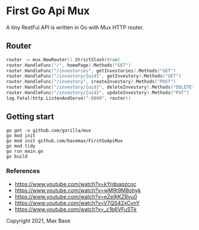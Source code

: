 # First Go Api Mux

A tiny RestFul API is written in Go with Mux HTTP router.

## Router

```go
router := mux.NewRouter().StrictSlash(true)
router.HandleFunc("/", homePage).Methods("GET")
router.HandleFunc("/investories", getInvestories).Methods("GET")
router.HandleFunc("/investory/{uid}", getInvestory).Methods("GET")
router.HandleFunc("/investory", createInvestory).Methods("POST")
router.HandleFunc("/investory/{uid}", deleteInvestory).Methods("DELETE")
router.HandleFunc("/investory/{uid}", updateInvestory).Methods("PUT")
log.Fatal(http.ListenAndServe(":8000", router))
```

## Getting start

```
go get -u github.com/gorilla/mux
go mod init
go mod init github.com/basemax/FirstGoApiMux
go mod tidy
go run main.go
go build
```

### References

- https://www.youtube.com/watch?v=kYrdpapzcoc
- https://www.youtube.com/watch?v=wM9t9M8ohyk
- https://www.youtube.com/watch?v=eZe9jKZRvu0
- https://www.youtube.com/watch?v=V7QS42xCynY
- https://www.youtube.com/watch?v=_c1b6VFuSTk

Copyright 2021, Max Base

